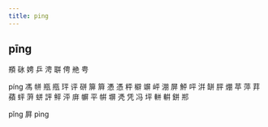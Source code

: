 ```yaml
---
title: ping
---
```


## pīng
頩
砯
娉
乒
涄
聠
俜
艵
甹


píng
馮
帡
瓶
甁
玶
评
硑
箳
簈
慿
憑
枰
檘
竮
岼
淜
屏
鮃
呯
洴
缾
胓
焩
苹
萍
荓
蘋
蚲
蓱
蛢
評
鲆
泙
庰
幈
平
帲
塀
凴
凭
冯
坪
軿
輧
鉼
郱











pǐng
屛
pìng
